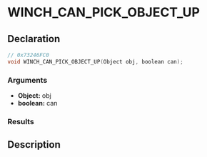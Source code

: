 # WINCH_CAN_PICK_OBJECT_UP

## Declaration
```cpp
// 0x73246FC0
void WINCH_CAN_PICK_OBJECT_UP(Object obj, boolean can);
```

### Arguments
- **Object:** obj
- **boolean:** can

### Results

## Description
